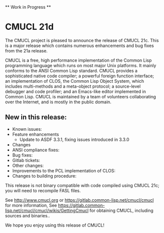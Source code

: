 ** Work in Progress **
# CMUCL 21d

The CMUCL project is pleased to announce the release of CMUCL 21c.
This is a major release which contains numerous enhancements and bug
fixes from the 21a release.

CMUCL is a free, high performance implementation of the Common Lisp
programming language which runs on most major Unix platforms. It
mainly conforms to the ANSI Common Lisp standard. CMUCL provides a
sophisticated native code compiler; a powerful foreign function
interface; an implementation of CLOS, the Common Lisp Object System,
which includes multi-methods and a meta-object protocol; a
source-level debugger and code profiler; and an Emacs-like editor
implemented in Common Lisp. CMUCL is maintained by a team of
volunteers collaborating over the Internet, and is mostly in the
public domain.

## New in this release:
  * Known issues:
  * Feature enhancements
    * Update to ASDF 3.3.1, fixing issues introduced in 3.3.0
  * Changes
  * ANSI compliance fixes:
  * Bug fixes:
  * Gitlab tickets:
  * Other changes:
  * Improvements to the PCL implementation of CLOS:
  * Changes to building procedure:

This release is not binary compatible with code compiled using CMUCL
21c; you will need to recompile FASL files.

See http://www.cmucl.org or
https://gitlab.common-lisp.net/cmucl/cmucl for more information,
See
https://gitlab.common-lisp.net/cmucl/cmucl/wikis/GettingCmucl
for obtaining CMUCL, including sources and binaries..


We hope you enjoy using this release of CMUCL!

